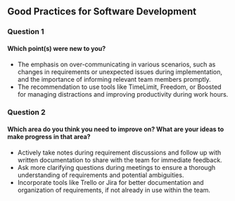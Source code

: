 ## Good Practices for Software Development
### Question 1
#### Which point(s) were new to you?

- The emphasis on over-communicating in various scenarios, such as changes in requirements or unexpected issues during implementation, and the importance of informing relevant team members promptly.
- The recommendation to use tools like TimeLimit, Freedom, or Boosted for managing distractions and improving productivity during work hours.

### Question 2
#### Which area do you think you need to improve on? What are your ideas to make progress in that area?

- Actively take notes during requirement discussions and follow up with written documentation to share with the team for immediate feedback.
- Ask more clarifying questions during meetings to ensure a thorough understanding of requirements and potential ambiguities.
- Incorporate tools like Trello or Jira for better documentation and organization of requirements, if not already in use within the team.

